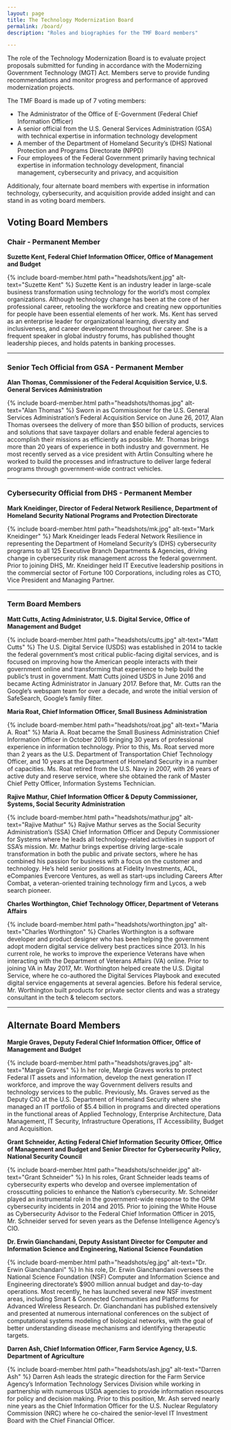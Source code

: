 ```yaml
---
layout: page
title: The Technology Modernization Board
permalink: /board/
description: "Roles and biographies for the TMF Board members"

---
```


The role of the Technology Modernization Board is to evaluate project proposals submitted for funding in accordance with the Modernizing Government Technology (MGT) Act.  Members serve to provide funding recommendations and monitor progress and performance of approved modernization projects.

The TMF Board is made up of 7 voting members:
- The Administrator of the Office of E-Government (Federal Chief Information Officer)
- A senior official from the U.S. General Services Administration (GSA) with technical expertise in information technology development
- A member of the Department of Homeland Security’s (DHS) National Protection and Programs Directorate (NPPD)
- Four employees of the Federal Government primarily having technical expertise in information technology development, financial management, cybersecurity and privacy, and acquisition

Additionaly, four alternate board members with expertise in information technology, cybersecurity, and acquisition provide added insight and can stand in as voting board members. 

## Voting Board Members

### Chair - Permanent Member

**Suzette Kent, Federal Chief Information Officer, Office of Management and Budget**

{% include board-member.html path="headshots/kent.jpg" alt-text="Suzette Kent" %} Suzette Kent is an industry leader in large-scale business transformation using technology for the world’s most complex organizations. Although technology change has been at the core of her professional career, retooling the workforce and creating new opportunities for people have been essential elements of her work. Ms. Kent has served as an enterprise leader for organizational learning, diversity and inclusiveness, and career development throughout her career. She is a frequent speaker in global industry forums, has published thought leadership pieces, and holds patents in banking processes.

---

### Senior Tech Official from GSA - Permanent Member

**Alan Thomas, Commissioner of the Federal Acquisition Service, U.S. General Services Administration**

{% include board-member.html path="headshots/thomas.jpg" alt-text="Alan Thomas" %} Sworn in as Commissioner for the U.S. General Services Administration’s Federal Acquisition Service on June 26, 2017, Alan Thomas oversees the delivery of more than $50 billion of products, services and solutions that save taxpayer dollars and enable federal agencies to accomplish their missions as efficiently as possible. Mr. Thomas brings more than 20 years of experience in both industry and government. He most recently served as a vice president with Artlin Consulting where he worked to build the processes and infrastructure to deliver large federal programs through government-wide contract vehicles.

---

### Cybersecurity Official from DHS - Permanent Member

**Mark Kneidinger, Director of Federal Network Resilience, Department of Homeland Security National Programs and Protection Directorate**

{% include board-member.html path="headshots/mk.jpg" alt-text="Mark Kneidinger" %} Mark Kneidinger leads Federal Network Resilience in representing the Department of Homeland Security’s (DHS) cybersecurity programs to all 125 Executive Branch Departments & Agencies, driving change in cybersecurity risk management across the federal government. Prior to joining DHS, Mr. Kneidinger held IT Executive leadership positions in the commercial sector of Fortune 100 Corporations, including roles as CTO, Vice President and Managing Partner.

---

### Term Board Members

**Matt Cutts, Acting Administrator, U.S. Digital Service, Office of Management and Budget**

{% include board-member.html path="headshots/cutts.jpg" alt-text="Matt Cutts" %} The U.S. Digital Service (USDS) was established in 2014 to tackle the federal government’s most critical public-facing digital services, and is focused on improving how the American people interacts with their government online and transforming that experience to help build the public’s trust in government. Matt Cutts joined USDS in June 2016 and became Acting Administrator in January 2017. Before that, Mr. Cutts ran the Google’s webspam team for over a decade, and wrote the initial version of SafeSearch, Google’s family filter.

**Maria Roat, Chief Information Officer, Small Business Administration**

{% include board-member.html path="headshots/roat.jpg" alt-text="Maria A. Roat" %} Maria A. Roat became the Small Business Administration Chief Information Officer in October 2016 bringing 30 years of professional experience in information technology. Prior to this, Ms. Roat served more than 2 years as the U.S. Department of Transportation Chief Technology Officer, and 10 years at the Department of Homeland Security in a number of capacities. Ms. Roat retired from the U.S. Navy in 2007, with 26 years of active duty and reserve service, where she obtained the rank of Master Chief Petty Officer, Information Systems Technician.

**Rajive Mathur, Chief Information Officer & Deputy Commissioner, Systems, Social Security Administration**

{% include board-member.html path="headshots/mathur.jpg" alt-text="Rajive Mathur" %} Rajive Mathur serves as the Social Security Administration’s (SSA) Chief Information Officer and Deputy Commissioner for Systems where he leads all technology-related activities in support of SSA’s mission. Mr. Mathur brings expertise driving large-scale transformation in both the public and private sectors, where he has combined his passion for business with a focus on the customer and technology. He’s held senior positions at Fidelity Investments, AOL, eCompanies Evercore Ventures, as well as start-ups including Careers After Combat, a veteran-oriented training technology firm and Lycos, a web search pioneer.

**Charles Worthington, Chief Technology Officer, Department of Veterans Affairs**

{% include board-member.html path="headshots/worthington.jpg" alt-text="Charles Worthington" %} Charles Worthington is a software developer and product designer who has been helping the government adopt modern digital service delivery best practices since 2013. In his current role, he works to improve the experience Veterans have when interacting with the Department of Veterans Affairs (VA) online. Prior to joining VA in May 2017, Mr. Worthington helped create the U.S. Digital Service, where he co-authored the Digital Services Playbook and executed digital service engagements at several agencies. Before his federal service, Mr. Worthington built products for private sector clients and was a strategy consultant in the tech & telecom sectors.

---

## Alternate Board Members

**Margie Graves, Deputy Federal Chief Information Officer, Office of Management and Budget**

{% include board-member.html path="headshots/graves.jpg" alt-text="Margie Graves" %} In her role, Margie Graves works to protect Federal IT assets and information, develop the next generation IT workforce, and improve the way Government delivers results and technology services to the public. Previously, Ms. Graves served as the Deputy CIO at the U.S. Department of Homeland Security where she managed an IT portfolio of $5.4 billion in programs and directed operations in the functional areas of Applied Technology, Enterprise Architecture, Data Management, IT Security, Infrastructure Operations, IT Accessibility, Budget and Acquisition.

**Grant Schneider, Acting Federal Chief Information Security Officer, Office of Management and Budget and Senior Director for Cybersecurity Policy, National Security Council**

{% include board-member.html path="headshots/schneider.jpg" alt-text="Grant Schneider" %} In his roles, Grant Schneider leads teams of cybersecurity experts who develop and oversee implementation of crosscutting policies to enhance the Nation’s cybersecurity. Mr. Schneider played an instrumental role in the government-wide response to the OPM cybersecurity incidents in 2014 and 2015. Prior to joining the White House as Cybersecurity Advisor to the Federal Chief Information Officer in 2015, Mr. Schneider served for seven years as the Defense Intelligence Agency’s CIO.

**Dr. Erwin Gianchandani, Deputy Assistant Director for Computer and Information Science and Engineering, National Science Foundation**

{% include board-member.html path="headshots/eg.jpg" alt-text="Dr. Erwin Gianchandani" %} In his role, Dr. Erwin Gianchandani oversees the National Science Foundation (NSF) Computer and Information Science and Engineering directorate’s $900 million annual budget and day-to-day operations. Most recently, he has launched several new NSF investment areas, including Smart & Connected Communities and Platforms for Advanced Wireless Research. Dr. Gianchandani has published extensively and presented at numerous international conferences on the subject of computational systems modeling of biological networks, with the goal of better understanding disease mechanisms and identifying therapeutic targets.

**Darren Ash, Chief Information Officer, Farm Service Agency, U.S. Department of Agriculture**

{% include board-member.html path="headshots/ash.jpg" alt-text="Darren Ash" %} Darren Ash leads the strategic direction for the Farm Service Agency’s Information Technology Services Division while working in partnership with numerous USDA agencies to provide information resources for policy and decision making. Prior to this position, Mr. Ash served nearly nine years as the Chief Information Officer for the U.S. Nuclear Regulatory Commission (NRC) where he co-chaired the senior-level IT Investment Board with the Chief Financial Officer.
